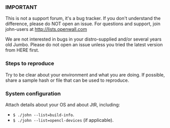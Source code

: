 ### IMPORTANT ###
This is not a support forum, it's a bug tracker. If you don't understand the difference, please do NOT open an issue. For questions and support, join john-users at http://lists.openwall.com

We are not interested in bugs in your distro-supplied and/or several years old Jumbo. Please do not open an issue unless you tried the latest version from HERE first.

### Steps to reproduce ###
Try to be clear about your environment and what you are doing. If possible, share a sample hash or file that can be used to reproduce.

### System configuration ###
Attach details about your OS and about JtR, including:
- `$ ./john --list=build-info`.
- `$ ./john --list=opencl-devices` (if applicable).
